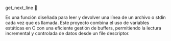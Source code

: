 get_next_line 📜

Es una función diseñada para leer y devolver una línea de un archivo o stdin cada vez que es llamada. 
Este proyecto combina el uso de variables estáticas en C con una eficiente gestión de buffers,
permitiendo la lectura incremental y controlada de datos desde un file descriptor.
